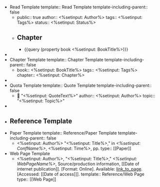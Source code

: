 - Read Template
  template:: Read Template
  template-including-parent:: false
	- public:: true
	  author:: <%setinput: Author%>
	  tags:: <%setinput: Tags%>
	  status:: <%setinput: Status%>
	- ## Chapter
		- {{query (property book <%setinput: BookTitle%>)}}
-
- Chapter Template
  template:: Chapter Template
  template-including-parent:: false
	- book:: <%setinput: BookTitle%>
	  tags:: <%setinput: Tags%>
	  chapter:: <%setinput: Chapter%>
-
- Quota Template
  template:: Quote Template
  template-including-parent:: false
	- 💬 "<%setinput: QuoteText%>"
	  author:: <%setinput: Author%>
	  topic:: "<%setinput: Topic%>"
-
- ## Reference Template
- Paper Template
  template:: Reference/Paper Template
  template-including-parent:: false
	- <%setinput: Author%> "<%setinput: Title%>," in *<%setinput: ConfName%>*, <%setinput: Time%>, pp.
	  type:: [[Paper]]
- Web Page Template
	- <%setinput: Author%>, "<%setinput: Title%>," *<%setinput: WebPageName%>*, Source/production information, [[Date of internet publication]]. [Format: Online]. Available: [link_to_page](link_to_page). [Accessed: [[Date of access]]].
	  	  template:: Reference/Web Page 
	  	  type:: [[Web Page]]
